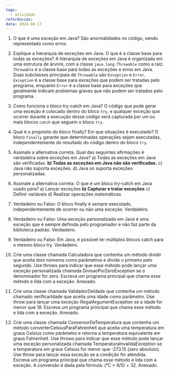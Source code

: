 ```yaml
---
tags:
  - atividade
referências: 
data: 2024-04-17
---
```

1) O que é uma exceção em Java?
   São anormalidades no código, sendo representado como erros.
   
2) Explique a hierarquia de exceções em Java. O que é a classe base para todas as exceções?
   A hierarquia de exceções em Java é organizada em uma estrutura de árvore, com a classe `java.lang.Throwable` como a raiz. `Throwable` é a classe base para todas as exceções e erros em Java. Duas subclasses principais de `Throwable` são `Exception` e `Error`. `Exception` é a classe base para exceções que podem ser tratadas pelo programa, enquanto `Error` é a classe base para exceções que geralmente indicam problemas graves que não podem ser tratados pelo programa.
   
3) Como funciona o bloco try-catch em Java?
   O código que pode gerar uma exceção é colocado dentro do bloco `try`, e qualquer exceção que ocorrer durante a execução desse código será capturada por um ou mais blocos `catch` que seguem o bloco `try`.
   
4) Qual é o propósito do bloco finally? Em que situações é executado?
   O bloco `finally` garante que determinadas operações sejam executadas, independentemente do resultado do código dentro do bloco `try`.
   
5) Assinale a alternativa correta. Qual das seguintes afirmações é verdadeira sobre exceções em Java?
a) Todas as exceções em Java são verificadas.
**b) Todas as exceções em Java não são verificadas.**
c) Java não suporta exceções.
d) Java só suporta exceções personalizadas.

6) Assinale a alternativa correta. O que é um bloco try-catch em Java usado para?
a) Lançar exceções
**b) Capturar e tratar exceções**
c) Definir variáveis
d) Realizar operações matemáticas

7) Verdadeiro ou Falso: O bloco finally é sempre executado, independentemente de ocorrer ou não uma exceção.
Verdadeiro.

8) Verdadeiro ou Falso: Uma exceção personalizada em Java é uma exceção que é sempre
definida pelo programador e não faz parte da biblioteca padrão.
Verdadeiro.

9) Verdadeiro ou Falso: Em Java, é possível ter múltiplos blocos catch para o mesmo bloco try.
Verdadeiro.
   
10) Crie uma classe chamada Calculadora que contenha um método dividir que aceita dois
números como parâmetros e divide o primeiro pelo segundo. Use throws para indicar que esse método pode lançar uma exceção personalizada chamada DivisaoPorZeroException se o
denominador for zero. Escreva um programa principal que chama esse método e lida com a
exceção.
Anexado.

11) Crie uma classe chamada ValidadorDeIdade que contenha um método chamado verificarIdade que aceita uma idade como parâmetro. Use throw para lançar uma exceção IllegalArgumentException se a idade for menor que 18. Escreva um programa principal que chama esse método e lida com a exceção.
Anexado.

12) Crie uma classe chamada ConversorDeTemperatura que contenha um método
converterCelsiusParaFahrenheit que aceita uma temperatura em graus Celsius como parâmetro e retorna a temperatura equivalente em graus Fahrenheit. Use throws para indicar que esse método pode lançar uma exceção personalizada chamada TemperaturaInvalidaException se a temperatura em graus Celsius for menor que -273.15 (zero absoluto). Use throw para lançar essa exceção se a condição for atendida. Escreva um programa principal que chama esse método e lida com a exceção. A conversão é dada pela fórmula: (°C × 9/5) + 32.
Anexado.